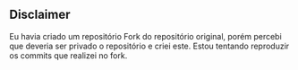 ## Disclaimer

Eu havia criado um repositório Fork do repositório original, porém percebi que deveria ser privado o repositório e criei este.
Estou tentando reproduzir os commits que realizei no fork.

